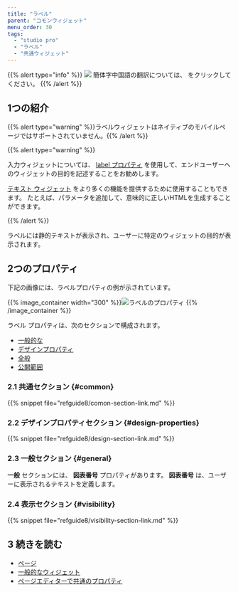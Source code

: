 ```yaml
---
title: "ラベル"
parent: "コモンウィジェット"
menu_order: 30
tags:
  - "studio pro"
  - "ラベル"
  - "共通ウィジェット"
---
```


{{% alert type="info" %}}
<img src="attachments/chinese-translation/china.png" style="display: inline-block; margin: 0" /> 簡体字中国語の翻訳については、 [<unk> <unk> <unk>](https://cdn.mendix.tencent-cloud.com/documentation/refguide8/label.pdf) をクリックしてください。
{{% /alert %}}

## 1つの紹介

{{% alert type="warning" %}}ラベルウィジェットはネイティブのモバイルページではサポートされていません。{{% /alert %}}

{{% alert type="warning" %}}

入力ウィジェットについては、 [label プロパティ](text-box) を使用して、エンドユーザーへのウィジェットの目的を記述することをお勧めします。

[テキスト ウィジェット](text) をより多くの機能を提供するために使用することもできます。 たとえば、パラメータを追加して、意味的に正しいHTMLを生成することができます。

{{% /alert %}}

ラベルには静的テキストが表示され、ユーザーに特定のウィジェットの目的が表示されます。

## 2つのプロパティ

下記の画像には、ラベルプロパティの例が示されています。

{{% image_container width="300" %}}![ラベルのプロパティ](attachments/common-widgets/label-properties.png)
{{% /image_container %}}

ラベル プロパティは、次のセクションで構成されます。

* [一般的な](#common)
* [デザインプロパティ](#design-properties)
* [全般](#general)
* [公開範囲](#visibility)

### 2.1 共通セクション {#common}

{{% snippet file="refguide8/comon-section-link.md" %}}

### 2.2 デザインプロパティセクション {#design-properties}

{{% snippet file="refguide8/design-section-link.md" %}}

### 2.3 一般セクション {#general}

**一般** セクションには、 **図表番号** プロパティがあります。 **図表番号** は、ユーザーに表示されるテキストを定義します。

### 2.4 表示セクション {#visibility}

{{% snippet file="refguide8/visibility-section-link.md" %}}

## 3 続きを読む

* [ページ](page)
* [一般的なウィジェット](コモンウィジェット)
* [ページエディターで共通のプロパティ](common-widget-properties)